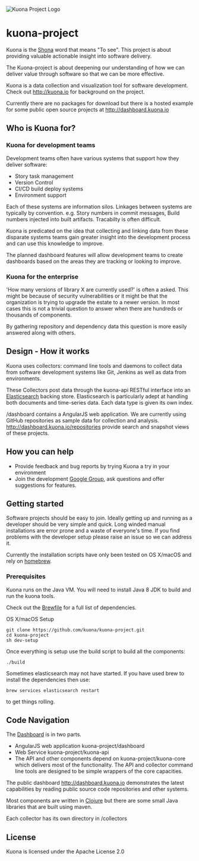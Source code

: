 ![Kuona Project Logo](http://dashboard.kuona.io/favicon.png)

# kuona-project

Kuona is the [Shona](https://en.wikipedia.org/wiki/Shona_language)
word that means "To see". This project is about providing valuable
actionable insight into software delivery.

The Kuona-project is about deepening our understanding of how we can
deliver value through software so that we can be more effective.

Kuona is a data collection and visualization tool for software
development. Check out http://kuona.io for background on the project.

Currently there are no packages for download but there is a hosted
example for some public open source projects at
http://dashboard.kuona.io

## Who is Kuona for?

### Kuona for development teams

Development teams often have various systems that support how they
deliver software:

* Story task management
* Version Control
* CI/CD build deploy systems
* Environment support

Each of these systems are information silos. Linkages between systems
are typically by convention. e.g. Story numbers in commit messages,
Build numbers injected into built artifacts. Tracabilty is often difficult.

Kuona is predicated on the idea that collecting and linking data from
these disparate systems teams gain greater insight into the
development process and can use this knowledge to improve.

The planned dashboard features will allow development teams to create
dashboards based on the areas they are tracking or looking to improve.

### Kuona for the enterprise

'How many versions of library X are currently used?' is often a
asked. This might be because of security vulnerabilities or it might
be that the organization is trying to upgrade the estate to a newer
version. In most cases this is not a trivial question to answer when
there are hundreds or thousands of components.

By gathering repository and dependency data this question is more
easily answered along with others.

## Design - How it works

Kuona uses collectors: command line tools and daemons to collect data
from software development systems like Git, Jenkins as well as data
from environments.

These Collectors post data through the kuona-api RESTful interface
into an [Elasticsearch](https://www.elastic.co/products/elasticsearch)
backing store. Elasticsearch is particularly adept at handling both
documents and time-series data. Each data type is given its own index.

/dashboard contains a AngularJS web application. We are currently
using GitHub repositories as sample data for collection and
analysis. http://dashboard.kuona.io/repositories provide search and
snapshot views of these projects.

## How you can help
* Provide feedback and bug reports by trying Kuona a try in your environment 
* Join the development [Google Group](https://groups.google.com/forum/#!forum/kuona-dev), ask questions and offer suggestions for features.

## Getting started

Software projects should be easy to join. Ideally getting up and
running as a developer should be very simple and quick. Long winded
manual installations are error prone and a waste of everyone's
time. If you find problems with the developer setup please raise an
issue so we can address it.

Currently the installation scripts have only been tested on OS X/macOS
and rely on [homebrew](https://brew.sh).

### Prerequisites

Kuona runs on the Java VM. You will need to install Java 8 JDK to
build and run the kuona tools.

Check out the [Brewfile](Brewfile) for a full list of dependencies.

OS X/macOS Setup

	git clone https://github.com/kuona/kuona-project.git
	cd kuona-project
	sh dev-setup

Once everything is setup use the build script to build all the
components:

    ./build

Sometimes elasticsearch may not have started. If you have used brew to install the dependencies then use:

    brew services elasticsearch restart

to get things rolling.

## Code Navigation

The [Dashboard](http://dashboard.kuona.io) is in two parts.

* AngularJS web application kuona-project/dashboard
* Web Service kuona-project/kuona-api
* The API and other components depend on kuona-project/kuona-core
  which delivers most of the functionality. The API and collector
  command line tools are designed to be simple wrappers of the core
  capacities.

The public dashboard http://dashboard.kuona.io demonstrates the latest
capabilities by reading public source code repositories and other
systems.

Most components are written in [Clojure](https://clojure.org) but
there are some small Java libraries that are built using maven.

Each collector has its own directory in /collectors

## License

Kuona is licensed under the Apache License 2.0
